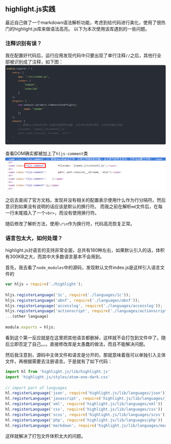 ## highlight.js实践

最近自己做了一个markdown语法解析功能，考虑到给代码进行美化，使用了很热门的highlight.js库来做语法高亮。
以下为本次使用该库遇到的一些问题。

### 注释识别有误？

我在配置好代码后，运行应用发现代码中只要出现了单行注释`//`之后，其他行全部被识别成了注释，如下图：
![Pic 1](static/articles/highlight-practice/article1.png)

查看DOM确实都被加上了`hljs-comment`类
![Pic 2](static/articles/highlight-practice/article2.png)

之后去查阅了官方文档，发现并没有相关的配置表示使用什么作为行分隔符。然后意识到如果没有说明的话应该是默认的换行符。
而我之前在解析`md`文件后，在每一行末尾插入了一个`<br>`，而没有使用换行符。

随后修改了解析方法，使用`\r\n`作为换行符，代码高亮恢复正常。

### 语言包太大，如何处理？

highlight.js对语言的支持非常全面，总共有180种左右，如果默认引入的话，体积有300KB之大，而其中大多数语言基本不会用到。

首先，我去看了`node_modules`中的源码，发现默认文件index.js是这样引入语言文件的

```javascript
var hljs = require('./highlight');

hljs.registerLanguage('1c', require('./languages/1c'));
hljs.registerLanguage('abnf', require('./languages/abnf'));
hljs.registerLanguage('accesslog', require('./languages/accesslog'));
hljs.registerLanguage('actionscript', require('./languages/actionscript'));
...(other language)

module.exports = hljs;
```
看到这个第一反应就是在这里把其他语言都删掉，这样就不会打包到文件中了。随后立即否定了自己。。。直接修改库是太愚蠢的做法，而且不能解决问题。

然后我注意到，源码中主体文件和语言是分开的，那就意味着我可以单独引入主体文件，再根据需要去注册语言。于是就有了如下代码：

```javascript
import hl from 'highlight.js/lib/highlight.js'
import 'highlight.js/styles/atom-one-dark.css'

// import part of languages
hl.registerLanguage('json', require('highlight.js/lib/languages/json'))
hl.registerLanguage('javascript', require('highlight.js/lib/languages/javascript'))
hl.registerLanguage('xml', require('highlight.js/lib/languages/xml'))
hl.registerLanguage('css', require('highlight.js/lib/languages/css'))
hl.registerLanguage('scss', require('highlight.js/lib/languages/scss'))
hl.registerLanguage('php', require('highlight.js/lib/languages/php'))
hl.registerLanguage('markdown', require('highlight.js/lib/languages/markdown'))

```
这样就解决了打包文件体积太大的问题。


